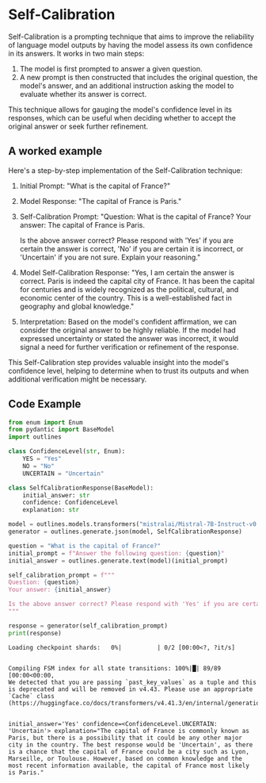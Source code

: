 # Self-Calibration


Self-Calibration is a prompting technique that aims to improve the reliability of language model outputs by having the model assess its own confidence in its answers. It works in two main steps:

1. The model is first prompted to answer a given question.
2. A new prompt is then constructed that includes the original question, the model's answer, and an additional instruction asking the model to evaluate whether its answer is correct.

This technique allows for gauging the model's confidence level in its responses, which can be useful when deciding whether to accept the original answer or seek further refinement.
    

## A worked example


Here's a step-by-step implementation of the Self-Calibration technique:

1. Initial Prompt:
   "What is the capital of France?"

2. Model Response:
   "The capital of France is Paris."

3. Self-Calibration Prompt:
   "Question: What is the capital of France?
    Your answer: The capital of France is Paris.
    
    Is the above answer correct? Please respond with 'Yes' if you are certain the answer is correct, 'No' if you are certain it is incorrect, or 'Uncertain' if you are not sure. Explain your reasoning."

4. Model Self-Calibration Response:
   "Yes, I am certain the answer is correct. Paris is indeed the capital city of France. It has been the capital for centuries and is widely recognized as the political, cultural, and economic center of the country. This is a well-established fact in geography and global knowledge."

5. Interpretation:
   Based on the model's confident affirmation, we can consider the original answer to be highly reliable. If the model had expressed uncertainty or stated the answer was incorrect, it would signal a need for further verification or refinement of the response.

This Self-Calibration step provides valuable insight into the model's confidence level, helping to determine when to trust its outputs and when additional verification might be necessary.
    
## Code Example





```python
from enum import Enum
from pydantic import BaseModel
import outlines

class ConfidenceLevel(str, Enum):
    YES = "Yes"
    NO = "No"
    UNCERTAIN = "Uncertain"

class SelfCalibrationResponse(BaseModel):
    initial_answer: str
    confidence: ConfidenceLevel
    explanation: str

model = outlines.models.transformers("mistralai/Mistral-7B-Instruct-v0.1", device="cuda")
generator = outlines.generate.json(model, SelfCalibrationResponse)

question = "What is the capital of France?"
initial_prompt = f"Answer the following question: {question}"
initial_answer = outlines.generate.text(model)(initial_prompt)

self_calibration_prompt = f"""
Question: {question}
Your answer: {initial_answer}

Is the above answer correct? Please respond with 'Yes' if you are certain the answer is correct, 'No' if you are certain it is incorrect, or 'Uncertain' if you are not sure. Explain your reasoning.
"""

response = generator(self_calibration_prompt)
print(response)
```


    Loading checkpoint shards:   0%|          | 0/2 [00:00<?, ?it/s]


    Compiling FSM index for all state transitions: 100%|█| 89/89 [00:00<00:00, 
    We detected that you are passing `past_key_values` as a tuple and this is deprecated and will be removed in v4.43. Please use an appropriate `Cache` class (https://huggingface.co/docs/transformers/v4.41.3/en/internal/generation_utils#transformers.Cache)


    initial_answer='Yes' confidence=<ConfidenceLevel.UNCERTAIN: 'Uncertain'> explanation="The capital of France is commonly known as Paris, but there is a possibility that it could be any other major city in the country. The best response would be 'Uncertain', as there is a chance that the capital of France could be a city such as Lyon, Marseille, or Toulouse. However, based on common knowledge and the most recent information available, the capital of France most likely is Paris."

